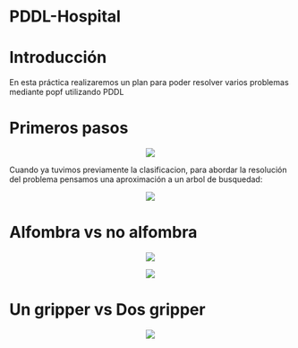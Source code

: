 # PDDL-Hospital

# Introducción 
En esta práctica realizaremos un plan para poder resolver varios problemas mediante popf utilizando PDDL

# Primeros pasos

<p align="center">
<img src="https://user-images.githubusercontent.com/73492480/161500719-084e040a-f070-4478-807d-e85e69773b7d.png"> 
</p align>

Cuando ya tuvimos previamente la clasificacion, para abordar la resolución del problema pensamos una aproximación a un arbol de busquedad: 

<p align="center">
<img src="https://user-images.githubusercontent.com/73492480/161577917-8088d321-5a95-49ab-9c93-cccb2e329d8a.png"> 
</p align>

# Alfombra vs no alfombra

<p align="center">
<img src="https://user-images.githubusercontent.com/73492480/161579991-f2cb8d45-92d3-4f77-a784-e65674a71028.png"> 
</p align>

<p align="center">
<img src="https://user-images.githubusercontent.com/73492480/161580186-95b8d10d-c811-48b9-a249-18723d34c5f7.png"> 
</p align>

# Un gripper vs Dos gripper 

<p align="center">
<img src="https://user-images.githubusercontent.com/73492480/161581649-a76820e3-3655-4477-896e-5eafa8d090cb.png"> 
</p align>
